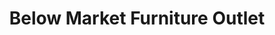 ---
title: "Below Market Furniture Outlet"
url: /fishers/below-market-furniture-outlet/
shop: furniture
---